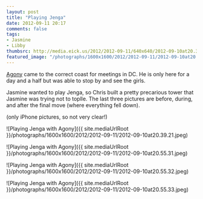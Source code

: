 ```yaml
---
layout: post
title: "Playing Jenga"
date: 2012-09-11 20:17
comments: false
tags: 
- Jasmine
- Libby
thumbsrc: http://media.eick.us/2012/2012-09-11/640x640/2012-09-10at20.39.21.jpeg
featured_image: "/photographs/1600x1600/2012/2012-09-11/2012-09-10at20.39.21.jpeg"
---
```

[Agony](/blog/2012/08/28/agony-in-virginia/) came to the correct coast for meetings in DC.  He is only here for a day and a half but was able to stop by and see the girls.

Jasmine wanted to play Jenga, so Chris built a pretty precarious tower that Jasmine was trying not to toplle.  The last three pictures are before, during, and after the final move (where everything fell down).

(only iPhone pictures, so not very clear!)

![Playing Jenga with Agony]({{ site.mediaUrlRoot }}/photographs/1600x1600/2012/2012-09-11/2012-09-10at20.39.21.jpeg)

![Playing Jenga with Agony]({{ site.mediaUrlRoot }}/photographs/1600x1600/2012/2012-09-11/2012-09-10at20.55.31.jpeg)

![Playing Jenga with Agony]({{ site.mediaUrlRoot }}/photographs/1600x1600/2012/2012-09-11/2012-09-10at20.55.32.jpeg)

![Playing Jenga with Agony]({{ site.mediaUrlRoot }}/photographs/1600x1600/2012/2012-09-11/2012-09-10at20.55.33.jpeg)


